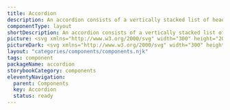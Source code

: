```yaml
---
title: Accordion
description: An accordion consists of a vertically stacked list of headers, which can be pressed to reveal or hide associated sections of content.
componentType: layout
shortDescription: An accordion consists of a vertically stacked list of headers.
picture: <svg xmlns="http://www.w3.org/2000/svg" width="300" height="200" fill="none" aria-labelledby="accordionTitle accordionDesc" role="img"><title id="accordionTitle">Illustration of the accordion component.</title><desc id="accordionDesc">An illustrated accordion component representing accordion component card.</desc><rect width="208" height="138" x="46" y="30" fill="#fff" rx="1.159"/><path fill="#D5D5D5" d="M51 161.5h198v1.5H51z"/><path fill="#222" d="M59.621 48.619c0-.342.277-.619.619-.619h.247c.342 0 .619.277.619.619V59.38a.619.619 0 0 1-.619.619h-.247a.619.619 0 0 1-.619-.619V48.62Z"/><path fill="#222" d="M65.745 53.258c.342 0 .619.277.619.618v.248a.619.619 0 0 1-.619.618H54.982a.619.619 0 0 1-.618-.618v-.248c0-.341.277-.618.618-.618h10.763ZM79.771 48.5c.39 0 .756.044 1.1.13.344.083.658.193.942.33.284.138.536.294.756.468.22.17.403.34.55.509l-.832.873a4.145 4.145 0 0 0-.35-.35 3.253 3.253 0 0 0-.543-.393 3.332 3.332 0 0 0-.73-.323 2.903 2.903 0 0 0-.893-.13 3.03 3.03 0 0 0-1.41.337c-.43.22-.803.52-1.12.9-.316.38-.566.825-.749 1.334a4.858 4.858 0 0 0-.268 1.622c0 .573.087 1.114.261 1.623.179.504.426.946.743 1.327.316.375.69.673 1.12.893.436.22.91.33 1.423.33a3.45 3.45 0 0 0 1.712-.426c.22-.12.408-.243.564-.371.156-.129.284-.239.385-.33l.818.804c-.147.174-.34.346-.578.516-.233.17-.504.323-.81.46-.303.133-.636.24-.998.323-.357.087-.73.131-1.12.131-.738 0-1.403-.135-1.994-.406a4.477 4.477 0 0 1-1.512-1.113 5.05 5.05 0 0 1-.963-1.678 6.302 6.302 0 0 1-.337-2.083c0-.738.113-1.43.337-2.076.23-.646.555-1.208.976-1.684.422-.481.928-.86 1.52-1.134.596-.275 1.262-.413 2-.413ZM90.647 58.95h-1.183v-4.73c0-.27-.03-.532-.089-.784a1.856 1.856 0 0 0-.282-.667 1.359 1.359 0 0 0-.522-.467c-.22-.12-.49-.179-.811-.179-.294 0-.564.057-.812.172a1.865 1.865 0 0 0-.632.488 2.241 2.241 0 0 0-.42.75c-.1.288-.15.606-.15.955v4.462h-1.17V48.644h1.114v3.561c.074-.16.181-.311.323-.453a2 2 0 0 1 .51-.365c.196-.105.419-.188.666-.247.247-.06.513-.09.797-.09.486 0 .896.085 1.231.255.34.165.614.39.825.674.21.284.364.618.46 1.003.097.385.145.793.145 1.224v4.743ZM98.285 55.08c0-.386-.05-.755-.152-1.108-.1-.353-.25-.662-.446-.928a2.165 2.165 0 0 0-.73-.64 2.019 2.019 0 0 0-.996-.24c-.371 0-.699.08-.983.24-.28.157-.516.37-.708.64-.193.266-.34.575-.44.928a4.186 4.186 0 0 0-.144 1.107c0 .385.048.754.144 1.107.096.348.24.655.433.921.192.266.43.479.715.64.284.155.612.233.983.233.403 0 .75-.078 1.038-.234a2.11 2.11 0 0 0 .722-.639c.192-.266.334-.573.426-.921.092-.353.138-.722.138-1.107Zm0-3.885h1.14v7.755h-1.1v-1.238a3.323 3.323 0 0 1-1.065 1.024c-.403.234-.886.351-1.45.351-.518 0-.981-.099-1.389-.296a3.056 3.056 0 0 1-1.038-.831 3.937 3.937 0 0 1-.646-1.258 5.356 5.356 0 0 1-.22-1.568c0-.54.078-1.056.234-1.547.155-.495.38-.93.673-1.306a3.283 3.283 0 0 1 1.093-.894c.431-.224.922-.337 1.472-.337a2.62 2.62 0 0 1 1.354.365c.192.11.367.243.522.399.16.15.3.318.42.501v-1.12ZM102.904 55.065c0 .385.046.754.138 1.107.096.353.241.665.433.935.197.266.442.479.736.64.298.155.65.233 1.058.233.372 0 .704-.078.997-.234.293-.16.541-.373.743-.639.206-.27.364-.582.474-.935.11-.353.165-.722.165-1.107 0-.39-.055-.758-.165-1.106a2.915 2.915 0 0 0-.474-.929 2.316 2.316 0 0 0-.75-.632 2.075 2.075 0 0 0-.99-.234 2.12 2.12 0 0 0-1.753.866 2.89 2.89 0 0 0-.46.928 3.955 3.955 0 0 0-.152 1.107Zm-1.141-3.87h1.1v1.389a3.56 3.56 0 0 1 .447-.62c.174-.187.367-.347.578-.48a2.849 2.849 0 0 1 1.533-.433c.517 0 .985.105 1.402.316.422.21.779.5 1.072.866.298.362.525.786.681 1.272.16.486.241 1.006.241 1.56 0 .55-.085 1.07-.255 1.56a4.007 4.007 0 0 1-.701 1.28c-.298.362-.655.65-1.072.866-.417.21-.873.316-1.368.316-.564 0-1.057-.122-1.478-.364a2.918 2.918 0 0 1-1.011-.997V61.5h-1.169V51.195ZM113.993 58.95h-.701c-.257 0-.52-.021-.791-.062a1.815 1.815 0 0 1-.735-.303c-.22-.156-.401-.385-.543-.687-.142-.303-.213-.713-.213-1.23v-4.463h-1.183v-1.01h1.183v-1.822h1.168v1.822h1.788v1.01h-1.788v4.27c0 .334.037.598.11.79.078.193.179.337.303.433a.944.944 0 0 0 .426.186c.16.023.325.034.495.034h.481v1.032ZM116.276 55.333c0 .326.055.647.165.963.11.316.265.6.467.852.206.248.452.45.736.605.288.151.612.227.969.227.303 0 .566-.034.791-.103a2.91 2.91 0 0 0 .598-.261 2.42 2.42 0 0 0 .433-.337c.124-.124.229-.238.316-.344l.846.708a3.582 3.582 0 0 1-.482.523c-.187.17-.41.323-.666.46a3.878 3.878 0 0 1-.867.33c-.32.087-.673.131-1.058.131-.509 0-.977-.099-1.403-.296a3.314 3.314 0 0 1-1.093-.838 3.956 3.956 0 0 1-.708-1.272 4.93 4.93 0 0 1-.254-1.616c0-.559.091-1.081.275-1.567a4.29 4.29 0 0 1 .749-1.279 3.524 3.524 0 0 1 1.1-.852c.422-.211.866-.316 1.334-.316.366 0 .699.048.997.144.297.091.561.222.79.392.229.165.426.362.591.59.165.23.301.478.406.743.11.262.19.539.241.832.05.289.075.58.075.873v.708h-5.348Zm2.248-3.169c-.303 0-.58.06-.832.179a2.074 2.074 0 0 0-.653.474 2.646 2.646 0 0 0-.468.708 3.533 3.533 0 0 0-.268.846h4.194c0-.32-.048-.617-.145-.887a2.116 2.116 0 0 0-.405-.701 1.758 1.758 0 0 0-.626-.454 1.878 1.878 0 0 0-.797-.165ZM127.413 52.302c-.385-.142-.745-.184-1.08-.124-.33.06-.616.195-.859.406a2.09 2.09 0 0 0-.571.804c-.137.33-.206.697-.206 1.1v4.462h-1.169v-7.755h1.114v1.052c.092-.193.227-.376.406-.55.183-.179.396-.326.639-.44.248-.115.518-.188.811-.22.294-.032.598 0 .915.096v1.169ZM141.196 53.807c0 .738-.119 1.428-.357 2.07a5.065 5.065 0 0 1-1.011 1.677 4.731 4.731 0 0 1-1.567 1.127 4.93 4.93 0 0 1-2.021.406c-.738 0-1.41-.135-2.015-.406a4.744 4.744 0 0 1-1.56-1.127 5.081 5.081 0 0 1-1.011-1.678 5.903 5.903 0 0 1-.357-2.069c0-.738.119-1.43.357-2.076a5.068 5.068 0 0 1 1.011-1.684c.435-.481.955-.86 1.56-1.134.605-.275 1.277-.413 2.015-.413.738 0 1.411.138 2.021.413a4.686 4.686 0 0 1 1.567 1.134 5.051 5.051 0 0 1 1.011 1.684 5.96 5.96 0 0 1 .357 2.076Zm-1.292 0c0-.573-.085-1.116-.254-1.63a4.136 4.136 0 0 0-.722-1.353 3.37 3.37 0 0 0-2.688-1.265 3.37 3.37 0 0 0-1.54.343c-.449.225-.83.532-1.141.922-.312.39-.55.84-.715 1.354a5.293 5.293 0 0 0-.248 1.63c0 .572.083 1.115.248 1.629.165.513.403.962.715 1.347.311.385.692.69 1.141.914.454.225.967.337 1.54.337.573 0 1.086-.112 1.54-.337.453-.224.836-.529 1.148-.914.316-.385.557-.834.722-1.347a5.177 5.177 0 0 0 .254-1.63ZM149.15 58.95h-1.182v-4.73c0-.27-.03-.532-.089-.784a1.855 1.855 0 0 0-.282-.667 1.382 1.382 0 0 0-.516-.467c-.211-.12-.47-.179-.777-.179a2 2 0 0 0-.838.172c-.253.114-.47.277-.654.488a2.258 2.258 0 0 0-.419.75 3.014 3.014 0 0 0-.144.955v4.462h-1.169v-7.755h1.114v1.01c.073-.16.181-.311.323-.453.142-.142.311-.264.509-.365.197-.105.419-.188.666-.247.252-.06.523-.09.812-.09.481 0 .889.085 1.223.255.339.165.612.39.818.674.211.284.365.618.461 1.003.096.385.144.793.144 1.224v4.743ZM152.23 55.333c0 .326.055.647.165.963.11.316.266.6.468.852.206.248.451.45.735.605.289.151.612.227.97.227.302 0 .566-.034.79-.103.229-.073.429-.16.598-.261.17-.106.314-.218.433-.337.124-.124.23-.238.317-.344l.845.708a3.572 3.572 0 0 1-.481.523c-.188.17-.41.323-.667.46a3.869 3.869 0 0 1-.866.33c-.321.087-.674.131-1.059.131-.509 0-.976-.099-1.402-.296a3.304 3.304 0 0 1-1.093-.838 3.919 3.919 0 0 1-.708-1.272 4.905 4.905 0 0 1-.255-1.616c0-.559.092-1.081.275-1.567.188-.49.438-.917.75-1.279a3.512 3.512 0 0 1 1.1-.852 2.94 2.94 0 0 1 1.333-.316c.367 0 .699.048.997.144.298.091.561.222.791.392.229.165.426.362.591.59.165.23.3.478.405.743.11.262.191.539.241.832.05.289.076.58.076.873v.708h-5.349Zm2.248-3.169c-.302 0-.58.06-.832.179a2.085 2.085 0 0 0-.653.474 2.643 2.643 0 0 0-.467.708 3.49 3.49 0 0 0-.268.846h4.193c0-.32-.048-.617-.144-.887a2.118 2.118 0 0 0-.406-.701 1.754 1.754 0 0 0-.625-.454 1.883 1.883 0 0 0-.798-.165Z"/><path fill="#D5D5D5" d="M51 74.5h198V76H51z"/><path fill="#222" d="M59.621 91.619c0-.342.277-.619.619-.619h.247c.342 0 .619.277.619.619v10.762a.619.619 0 0 1-.619.619h-.247a.619.619 0 0 1-.619-.619V91.619Z"/><path fill="#222" d="M65.745 96.258c.342 0 .619.277.619.618v.248a.619.619 0 0 1-.619.618H54.982a.619.619 0 0 1-.618-.618v-.248c0-.341.277-.618.618-.618h10.763ZM79.771 91.5c.39 0 .756.043 1.1.13.344.083.658.193.942.33.284.138.536.294.756.468.22.17.403.34.55.509l-.832.873a4.16 4.16 0 0 0-.35-.35 3.253 3.253 0 0 0-.543-.393 3.332 3.332 0 0 0-.73-.323 2.903 2.903 0 0 0-.893-.13 3.03 3.03 0 0 0-1.41.337c-.43.22-.803.52-1.12.9-.316.38-.566.825-.749 1.334a4.858 4.858 0 0 0-.268 1.622c0 .573.087 1.114.261 1.623.179.504.426.946.743 1.326.316.376.69.674 1.12.894.436.22.91.33 1.423.33.358 0 .678-.041.963-.124.284-.082.534-.183.749-.302.22-.119.408-.243.564-.371.156-.129.284-.239.385-.33l.818.804c-.147.174-.34.346-.578.516a4.532 4.532 0 0 1-.81.46 5.482 5.482 0 0 1-.998.323 4.723 4.723 0 0 1-1.12.131c-.738 0-1.403-.135-1.994-.406a4.47 4.47 0 0 1-1.512-1.113 5.054 5.054 0 0 1-.963-1.678 6.302 6.302 0 0 1-.337-2.083c0-.738.113-1.43.337-2.076.23-.646.555-1.208.976-1.684.422-.481.928-.86 1.52-1.135.596-.275 1.262-.412 2-.412ZM90.647 101.949h-1.183v-4.73c0-.27-.03-.53-.089-.783a1.856 1.856 0 0 0-.282-.667 1.359 1.359 0 0 0-.522-.467c-.22-.12-.49-.179-.811-.179-.294 0-.564.057-.812.172a1.865 1.865 0 0 0-.632.488 2.241 2.241 0 0 0-.42.75c-.1.288-.15.606-.15.955v4.461h-1.17V91.644h1.114v3.561c.074-.16.181-.311.323-.453a2 2 0 0 1 .51-.365c.196-.105.419-.188.666-.247.247-.06.513-.09.797-.09.486 0 .896.085 1.231.255.34.165.614.39.825.674.21.284.364.618.46 1.003.097.385.145.793.145 1.224v4.743ZM98.285 98.08c0-.386-.05-.755-.152-1.108-.1-.353-.25-.662-.446-.928a2.165 2.165 0 0 0-.73-.64 2.019 2.019 0 0 0-.996-.24c-.371 0-.699.08-.983.24-.28.157-.516.37-.708.64-.193.266-.34.575-.44.928a4.186 4.186 0 0 0-.144 1.107c0 .385.048.754.144 1.107.096.348.24.655.433.921.192.266.43.479.715.639.284.156.612.234.983.234.403 0 .75-.078 1.038-.234.293-.16.534-.373.722-.639.192-.266.334-.573.426-.921.092-.353.138-.722.138-1.107Zm0-3.885h1.14v7.754h-1.1v-1.237a3.313 3.313 0 0 1-1.065 1.024c-.403.234-.886.351-1.45.351-.518 0-.981-.099-1.389-.296a3.056 3.056 0 0 1-1.038-.831 3.943 3.943 0 0 1-.646-1.258 5.356 5.356 0 0 1-.22-1.568c0-.54.078-1.056.234-1.547.155-.495.38-.93.673-1.306a3.283 3.283 0 0 1 1.093-.894c.431-.224.922-.337 1.472-.337a2.62 2.62 0 0 1 1.354.365c.192.11.367.243.522.399.16.15.3.318.42.501v-1.12ZM102.904 98.065c0 .385.046.754.138 1.107.096.353.241.665.433.935.197.266.442.479.736.639.298.156.65.234 1.058.234.372 0 .704-.078.997-.234.293-.16.541-.373.743-.639a3 3 0 0 0 .474-.935c.11-.353.165-.722.165-1.107 0-.39-.055-.758-.165-1.106a2.915 2.915 0 0 0-.474-.929 2.316 2.316 0 0 0-.75-.632 2.075 2.075 0 0 0-.99-.234 2.12 2.12 0 0 0-1.753.866 2.89 2.89 0 0 0-.46.928 3.955 3.955 0 0 0-.152 1.107Zm-1.141-3.87h1.1v1.389a3.56 3.56 0 0 1 .447-.62c.174-.187.367-.347.578-.48a2.849 2.849 0 0 1 1.533-.433c.517 0 .985.105 1.402.316.422.21.779.5 1.072.866.298.362.525.786.681 1.272.16.486.241 1.006.241 1.56 0 .55-.085 1.07-.255 1.56a4.01 4.01 0 0 1-.701 1.28c-.298.362-.655.65-1.072.866a2.986 2.986 0 0 1-1.368.316c-.564 0-1.057-.121-1.478-.364a2.923 2.923 0 0 1-1.011-.997v3.774h-1.169V94.195ZM113.993 101.949h-.701c-.257 0-.52-.02-.791-.061a1.818 1.818 0 0 1-.735-.303c-.22-.156-.401-.385-.543-.687-.142-.303-.213-.713-.213-1.23v-4.463h-1.183v-1.01h1.183v-1.822h1.168v1.822h1.788v1.01h-1.788v4.27c0 .334.037.598.11.79.078.193.179.337.303.433a.942.942 0 0 0 .426.186c.16.023.325.034.495.034h.481v1.031ZM116.276 98.333c0 .326.055.647.165.963.11.316.265.6.467.852.206.248.452.449.736.605.288.152.612.227.969.227.303 0 .566-.034.791-.103.229-.073.428-.16.598-.261.169-.106.314-.218.433-.337.124-.124.229-.238.316-.344l.846.708a3.584 3.584 0 0 1-.482.523 3.34 3.34 0 0 1-.666.46 3.83 3.83 0 0 1-.867.33c-.32.087-.673.131-1.058.131-.509 0-.977-.099-1.403-.296a3.31 3.31 0 0 1-1.093-.838 3.965 3.965 0 0 1-.708-1.272 4.93 4.93 0 0 1-.254-1.616c0-.559.091-1.081.275-1.567a4.29 4.29 0 0 1 .749-1.279 3.524 3.524 0 0 1 1.1-.852c.422-.211.866-.317 1.334-.317.366 0 .699.049.997.145.297.092.561.222.79.392.229.165.426.362.591.59.165.23.301.478.406.743.11.262.19.539.241.832.05.289.075.58.075.873v.708h-5.348Zm2.248-3.169c-.303 0-.58.06-.832.179a2.074 2.074 0 0 0-.653.474 2.646 2.646 0 0 0-.468.708 3.533 3.533 0 0 0-.268.846h4.194c0-.32-.048-.617-.145-.887a2.116 2.116 0 0 0-.405-.701 1.758 1.758 0 0 0-.626-.454 1.878 1.878 0 0 0-.797-.165ZM127.413 95.302c-.385-.142-.745-.184-1.08-.124-.33.06-.616.195-.859.406a2.09 2.09 0 0 0-.571.804c-.137.33-.206.697-.206 1.1v4.461h-1.169v-7.754h1.114v1.052c.092-.193.227-.376.406-.55.183-.179.396-.326.639-.44.248-.115.518-.188.811-.22.294-.032.598 0 .915.096v1.169ZM130.795 92.669v-1.025h7.755v1.025h-3.211v9.28h-1.251v-9.28h-3.293ZM147.122 101.949h-1.333l-1.733-6.249-1.718 6.249h-1.334l-2.338-7.754h1.279l1.76 6.4 1.787-6.4h1.197l1.801 6.4 1.746-6.4h1.224l-2.338 7.754ZM157.448 98.065c0 .55-.078 1.07-.234 1.56a3.872 3.872 0 0 1-.68 1.28 3.27 3.27 0 0 1-1.086.866c-.431.211-.924.316-1.479.316-.549 0-1.04-.105-1.471-.316a3.327 3.327 0 0 1-1.093-.866 3.953 3.953 0 0 1-.673-1.28 5.118 5.118 0 0 1-.234-1.56c0-.554.078-1.074.234-1.56.155-.486.38-.91.673-1.272a3.207 3.207 0 0 1 1.093-.866c.431-.211.922-.317 1.471-.317.555 0 1.048.106 1.479.317.43.21.792.5 1.086.866.298.362.525.786.68 1.272.156.486.234 1.006.234 1.56Zm-1.169 0c0-.39-.048-.758-.144-1.106a2.754 2.754 0 0 0-.426-.929 2.132 2.132 0 0 0-.722-.632 2.113 2.113 0 0 0-1.018-.234c-.384 0-.721.078-1.01.234a2.132 2.132 0 0 0-.722.632 2.845 2.845 0 0 0-.433.928 4.318 4.318 0 0 0-.138 1.107c0 .385.046.754.138 1.107.096.353.241.665.433.935.193.266.433.479.722.639.289.156.626.234 1.01.234.39 0 .729-.078 1.018-.234.289-.16.529-.373.722-.639a2.83 2.83 0 0 0 .426-.935c.096-.353.144-.722.144-1.107Z"/><path fill="#D5D5D5" d="M51 117.5h198v1.5H51z"/><path fill="#222" d="M59.56 134.67c0-.37.3-.67.67-.67h.268c.37 0 .67.3.67.67v11.66c0 .37-.3.67-.67.67h-.268a.67.67 0 0 1-.67-.67v-11.66Z"/><path fill="#222" d="M66.194 139.696c.37 0 .67.3.67.67v.268c0 .37-.3.67-.67.67h-11.66a.67.67 0 0 1-.67-.67v-.268c0-.37.3-.67.67-.67h11.66ZM79.21 135c.39 0 .756.044 1.1.131.343.082.657.192.941.33.284.137.537.293.757.467.22.17.403.339.55.509l-.832.873a4.278 4.278 0 0 0-.35-.351 3.298 3.298 0 0 0-.544-.392 3.342 3.342 0 0 0-.729-.323 2.906 2.906 0 0 0-.893-.13c-.505 0-.974.112-1.41.337-.43.22-.804.52-1.12.9a4.401 4.401 0 0 0-.75 1.334 4.856 4.856 0 0 0-.268 1.622c0 .573.087 1.114.261 1.623.18.504.427.946.743 1.326.316.376.69.674 1.12.894.436.22.91.33 1.424.33.357 0 .678-.041.962-.124.284-.082.534-.183.75-.302.22-.119.407-.243.563-.371.156-.129.284-.239.385-.33l.818.804c-.147.174-.339.346-.577.516a4.539 4.539 0 0 1-.812.46 5.48 5.48 0 0 1-.996.323 4.722 4.722 0 0 1-1.12.131c-.739 0-1.403-.135-1.995-.406a4.47 4.47 0 0 1-1.512-1.113 5.053 5.053 0 0 1-.963-1.678 6.301 6.301 0 0 1-.336-2.083c0-.738.112-1.43.337-2.076.229-.646.554-1.208.976-1.684.421-.481.928-.86 1.519-1.135.596-.275 1.263-.412 2-.412ZM90.085 145.449h-1.182v-4.729c0-.271-.03-.532-.09-.784a1.862 1.862 0 0 0-.281-.667 1.354 1.354 0 0 0-.523-.467c-.22-.119-.49-.179-.811-.179-.293 0-.564.057-.811.172a1.855 1.855 0 0 0-.633.488 2.24 2.24 0 0 0-.42.749c-.1.289-.15.608-.15.956v4.461h-1.169v-10.305h1.114v3.561c.073-.16.18-.311.323-.453.142-.142.311-.264.508-.365a2.79 2.79 0 0 1 .667-.247c.248-.06.514-.089.798-.089.486 0 .896.084 1.23.254.34.165.614.389.825.674a2.8 2.8 0 0 1 .46 1.003c.097.385.145.793.145 1.224v4.743ZM97.723 141.579c0-.385-.05-.754-.151-1.107-.101-.353-.25-.662-.447-.928a2.17 2.17 0 0 0-.729-.639 2.012 2.012 0 0 0-.997-.241c-.37 0-.698.08-.983.241-.28.156-.515.369-.708.639-.192.266-.339.575-.44.928a4.188 4.188 0 0 0-.144 1.107c0 .385.048.754.144 1.107.097.348.24.655.433.921s.431.479.715.639c.285.156.612.234.983.234.404 0 .75-.078 1.038-.234.294-.16.534-.373.722-.639.193-.266.335-.573.427-.921a4.39 4.39 0 0 0 .137-1.107Zm0-3.884h1.141v7.754h-1.1v-1.237a3.313 3.313 0 0 1-1.065 1.024c-.404.234-.887.351-1.45.351-.519 0-.982-.099-1.39-.296a3.056 3.056 0 0 1-1.038-.831 3.936 3.936 0 0 1-.646-1.259 5.347 5.347 0 0 1-.22-1.567c0-.541.078-1.056.234-1.547.156-.495.38-.93.674-1.306a3.282 3.282 0 0 1 1.093-.894c.43-.224.92-.336 1.47-.336a2.624 2.624 0 0 1 1.355.364c.193.11.367.243.523.399.16.151.3.318.42.501v-1.12ZM102.343 141.565c0 .385.046.754.137 1.107.097.353.241.665.433.935.198.266.443.479.736.639.298.156.651.234 1.059.234.371 0 .703-.078.997-.234.293-.16.54-.373.742-.639.206-.27.364-.582.474-.935a3.7 3.7 0 0 0 .165-1.107c0-.389-.055-.758-.165-1.107a2.926 2.926 0 0 0-.474-.928 2.323 2.323 0 0 0-.749-.632 2.079 2.079 0 0 0-.99-.234c-.381 0-.718.078-1.011.234a2.247 2.247 0 0 0-.742.632 2.882 2.882 0 0 0-.461.928 3.963 3.963 0 0 0-.151 1.107Zm-1.141-3.87h1.1v1.389c.128-.225.277-.431.446-.619.175-.188.367-.348.578-.481a2.85 2.85 0 0 1 1.533-.433c.518 0 .985.105 1.402.316.422.211.78.499 1.073.866.298.362.525.786.68 1.272a4.93 4.93 0 0 1 .241 1.56c0 .55-.085 1.07-.254 1.561a4.013 4.013 0 0 1-.702 1.279c-.297.362-.655.65-1.072.866a2.986 2.986 0 0 1-1.368.316c-.564 0-1.056-.121-1.478-.364a2.932 2.932 0 0 1-1.011-.997V148h-1.168v-10.305ZM113.432 145.449h-.702c-.256 0-.52-.02-.79-.061a1.822 1.822 0 0 1-.736-.303c-.22-.156-.401-.385-.543-.687-.142-.303-.213-.713-.213-1.231v-4.462h-1.182v-1.01h1.182v-1.822h1.169v1.822h1.787v1.01h-1.787v4.27c0 .334.036.598.11.79.078.193.178.337.302.433a.942.942 0 0 0 .426.186c.161.023.326.034.495.034h.482v1.031ZM115.714 141.833c0 .326.055.647.165.963.11.316.266.6.468.852.206.248.451.449.735.605.289.152.612.227.969.227.303 0 .566-.034.791-.103a2.86 2.86 0 0 0 .598-.261c.17-.106.314-.218.433-.337a4.81 4.81 0 0 0 .316-.344l.846.708a3.574 3.574 0 0 1-.481.523c-.188.169-.41.323-.667.46a3.821 3.821 0 0 1-.866.33 4.041 4.041 0 0 1-1.059.131c-.509 0-.976-.099-1.402-.296a3.3 3.3 0 0 1-1.093-.838 3.949 3.949 0 0 1-.709-1.272 4.934 4.934 0 0 1-.254-1.616c0-.559.092-1.081.275-1.567.188-.491.438-.917.749-1.279a3.53 3.53 0 0 1 1.1-.852 2.945 2.945 0 0 1 1.334-.316c.367 0 .699.048.997.144.298.092.561.222.79.392.23.165.427.362.592.591.165.229.3.477.405.742.11.262.191.539.241.832.05.289.076.58.076.873v.708h-5.349Zm2.248-3.169c-.302 0-.58.06-.832.179a2.101 2.101 0 0 0-.653.474 2.631 2.631 0 0 0-.467.708 3.494 3.494 0 0 0-.268.846h4.193c0-.321-.048-.616-.144-.887a2.138 2.138 0 0 0-.406-.701 1.886 1.886 0 0 0-1.423-.619ZM126.851 138.802c-.385-.142-.745-.184-1.079-.124-.33.06-.617.195-.86.406a2.075 2.075 0 0 0-.57.804c-.138.33-.206.697-.206 1.1v4.461h-1.169v-7.754h1.114v1.052c.091-.193.226-.376.405-.55.183-.179.397-.326.639-.44.248-.115.518-.188.812-.22.293-.032.598 0 .914.096v1.169ZM130.233 136.169v-1.025h7.755v1.025h-3.21v9.28h-1.252v-9.28h-3.293ZM145.509 145.449h-1.183v-4.729c0-.271-.029-.532-.089-.784a1.86 1.86 0 0 0-.282-.667 1.35 1.35 0 0 0-.522-.467c-.22-.119-.491-.179-.811-.179-.294 0-.564.057-.812.172a1.855 1.855 0 0 0-.632.488 2.241 2.241 0 0 0-.42.749c-.1.289-.151.608-.151.956v4.461h-1.168v-10.305h1.113v3.561c.074-.16.181-.311.323-.453.142-.142.312-.264.509-.365a2.78 2.78 0 0 1 .667-.247c.247-.06.513-.089.797-.089.486 0 .896.084 1.231.254.339.165.614.389.825.674.211.284.364.618.461 1.003.096.385.144.793.144 1.224v4.743ZM151.737 138.802c-.385-.142-.744-.184-1.079-.124-.33.06-.616.195-.859.406a2.087 2.087 0 0 0-.571.804c-.137.33-.206.697-.206 1.1v4.461h-1.169v-7.754h1.114v1.052c.092-.193.227-.376.405-.55.184-.179.397-.326.64-.44a2.57 2.57 0 0 1 .811-.22c.293-.032.598 0 .914.096v1.169ZM153.868 141.833c0 .326.055.647.165.963.11.316.266.6.468.852.206.248.451.449.736.605.288.152.611.227.969.227.302 0 .566-.034.79-.103.23-.073.429-.16.599-.261a2.49 2.49 0 0 0 .433-.337c.123-.124.229-.238.316-.344l.845.708a3.52 3.52 0 0 1-.481.523c-.188.169-.41.323-.667.46a3.803 3.803 0 0 1-.866.33 4.041 4.041 0 0 1-1.059.131c-.508 0-.976-.099-1.402-.296a3.3 3.3 0 0 1-1.093-.838 3.947 3.947 0 0 1-.708-1.272 4.908 4.908 0 0 1-.254-1.616c0-.559.091-1.081.275-1.567.187-.491.437-.917.749-1.279a3.52 3.52 0 0 1 1.1-.852 2.938 2.938 0 0 1 1.333-.316c.367 0 .699.048.997.144.298.092.562.222.791.392.229.165.426.362.591.591.165.229.3.477.406.742.11.262.19.539.24.832.051.289.076.58.076.873v.708h-5.349Zm2.248-3.169c-.302 0-.579.06-.831.179a2.078 2.078 0 0 0-.653.474 2.658 2.658 0 0 0-.468.708 3.494 3.494 0 0 0-.268.846h4.194c0-.321-.049-.616-.145-.887a2.118 2.118 0 0 0-.405-.701 1.776 1.776 0 0 0-.626-.454 1.88 1.88 0 0 0-.798-.165ZM161.926 141.833c0 .326.055.647.165.963.11.316.265.6.467.852.206.248.451.449.736.605.288.152.611.227.969.227.302 0 .566-.034.791-.103.229-.073.428-.16.598-.261.169-.106.314-.218.433-.337a4.81 4.81 0 0 0 .316-.344l.846.708a3.584 3.584 0 0 1-.482.523 3.37 3.37 0 0 1-.666.46 3.83 3.83 0 0 1-.867.33 4.034 4.034 0 0 1-1.058.131c-.509 0-.977-.099-1.403-.296a3.31 3.31 0 0 1-1.093-.838 3.966 3.966 0 0 1-.708-1.272 4.908 4.908 0 0 1-.254-1.616c0-.559.091-1.081.275-1.567.188-.491.437-.917.749-1.279a3.52 3.52 0 0 1 1.1-.852 2.942 2.942 0 0 1 1.334-.316c.366 0 .699.048.996.144.298.092.562.222.791.392.229.165.426.362.591.591.165.229.3.477.406.742.11.262.19.539.24.832.051.289.076.58.076.873v.708h-5.348Zm2.248-3.169c-.303 0-.58.06-.832.179a2.09 2.09 0 0 0-.653.474 2.658 2.658 0 0 0-.468.708 3.494 3.494 0 0 0-.268.846h4.194c0-.321-.048-.616-.145-.887a2.118 2.118 0 0 0-.405-.701 1.767 1.767 0 0 0-.626-.454 1.878 1.878 0 0 0-.797-.165Z"/></svg>
pictureDark: <svg xmlns="http://www.w3.org/2000/svg" width="300" height="200" fill="none" aria-labelledby="accordionDarkTitle accordionDarkDesc" role="img"><title id="accordionDarkTitle">Illustration of the accordion component.</title><desc id="accordionDarkDesc">An illustrated accordion component representing accordion component card.</desc><rect width="208" height="138" x="46" y="30" fill="#222" rx="1.159"/><path fill="#4E4E4E" d="M51 161.5h198v1.5H51z"/><path fill="#F4F4F4" d="M59.621 48.619c0-.342.277-.619.619-.619h.247c.342 0 .619.277.619.619V59.38a.619.619 0 0 1-.619.619h-.247a.619.619 0 0 1-.619-.619V48.62Z"/><path fill="#F4F4F4" d="M65.745 53.258c.342 0 .619.277.619.618v.248a.619.619 0 0 1-.619.618H54.982a.619.619 0 0 1-.618-.618v-.248c0-.341.277-.618.618-.618h10.763ZM79.771 48.5c.39 0 .756.044 1.1.13.344.083.658.193.942.33.284.138.536.294.756.468.22.17.403.34.55.509l-.832.873a4.145 4.145 0 0 0-.35-.35 3.253 3.253 0 0 0-.543-.393 3.332 3.332 0 0 0-.73-.323 2.903 2.903 0 0 0-.893-.13 3.03 3.03 0 0 0-1.41.337c-.43.22-.803.52-1.12.9-.316.38-.566.825-.749 1.334a4.858 4.858 0 0 0-.268 1.622c0 .573.087 1.114.261 1.623.179.504.426.946.743 1.327.316.375.69.673 1.12.893.436.22.91.33 1.423.33a3.45 3.45 0 0 0 1.712-.426c.22-.12.408-.243.564-.371.156-.129.284-.239.385-.33l.818.804c-.147.174-.34.346-.578.516-.233.17-.504.323-.81.46-.303.133-.636.24-.998.323-.357.087-.73.131-1.12.131-.738 0-1.403-.135-1.994-.406a4.477 4.477 0 0 1-1.512-1.113 5.05 5.05 0 0 1-.963-1.678 6.302 6.302 0 0 1-.337-2.083c0-.738.113-1.43.337-2.076.23-.646.555-1.208.976-1.684.422-.481.928-.86 1.52-1.134.596-.275 1.262-.413 2-.413ZM90.647 58.95h-1.183v-4.73c0-.27-.03-.532-.089-.784a1.856 1.856 0 0 0-.282-.667 1.359 1.359 0 0 0-.522-.467c-.22-.12-.49-.179-.811-.179-.294 0-.564.057-.812.172a1.865 1.865 0 0 0-.632.488 2.241 2.241 0 0 0-.42.75c-.1.288-.15.606-.15.955v4.462h-1.17V48.644h1.114v3.561c.074-.16.181-.311.323-.453a2 2 0 0 1 .51-.365c.196-.105.419-.188.666-.247.247-.06.513-.09.797-.09.486 0 .896.085 1.231.255.34.165.614.39.825.674.21.284.364.618.46 1.003.097.385.145.793.145 1.224v4.743ZM98.285 55.08c0-.386-.05-.755-.152-1.108-.1-.353-.25-.662-.446-.928a2.165 2.165 0 0 0-.73-.64 2.019 2.019 0 0 0-.996-.24c-.371 0-.699.08-.983.24-.28.157-.516.37-.708.64-.193.266-.34.575-.44.928a4.186 4.186 0 0 0-.144 1.107c0 .385.048.754.144 1.107.096.348.24.655.433.921.192.266.43.479.715.64.284.155.612.233.983.233.403 0 .75-.078 1.038-.234a2.11 2.11 0 0 0 .722-.639c.192-.266.334-.573.426-.921.092-.353.138-.722.138-1.107Zm0-3.885h1.14v7.755h-1.1v-1.238a3.323 3.323 0 0 1-1.065 1.024c-.403.234-.886.351-1.45.351-.518 0-.981-.099-1.389-.296a3.056 3.056 0 0 1-1.038-.831 3.937 3.937 0 0 1-.646-1.258 5.356 5.356 0 0 1-.22-1.568c0-.54.078-1.056.234-1.547.155-.495.38-.93.673-1.306a3.283 3.283 0 0 1 1.093-.894c.431-.224.922-.337 1.472-.337a2.62 2.62 0 0 1 1.354.365c.192.11.367.243.522.399.16.15.3.318.42.501v-1.12ZM102.904 55.065c0 .385.046.754.138 1.107.096.353.241.665.433.935.197.266.442.479.736.64.298.155.65.233 1.058.233.372 0 .704-.078.997-.234.293-.16.541-.373.743-.639.206-.27.364-.582.474-.935.11-.353.165-.722.165-1.107 0-.39-.055-.758-.165-1.106a2.915 2.915 0 0 0-.474-.929 2.316 2.316 0 0 0-.75-.632 2.075 2.075 0 0 0-.99-.234 2.12 2.12 0 0 0-1.753.866 2.89 2.89 0 0 0-.46.928 3.955 3.955 0 0 0-.152 1.107Zm-1.141-3.87h1.1v1.389a3.56 3.56 0 0 1 .447-.62c.174-.187.367-.347.578-.48a2.849 2.849 0 0 1 1.533-.433c.517 0 .985.105 1.402.316.422.21.779.5 1.072.866.298.362.525.786.681 1.272.16.486.241 1.006.241 1.56 0 .55-.085 1.07-.255 1.56a4.007 4.007 0 0 1-.701 1.28c-.298.362-.655.65-1.072.866-.417.21-.873.316-1.368.316-.564 0-1.057-.122-1.478-.364a2.918 2.918 0 0 1-1.011-.997V61.5h-1.169V51.195ZM113.993 58.95h-.701c-.257 0-.52-.021-.791-.062a1.815 1.815 0 0 1-.735-.303c-.22-.156-.401-.385-.543-.687-.142-.303-.213-.713-.213-1.23v-4.463h-1.183v-1.01h1.183v-1.822h1.168v1.822h1.788v1.01h-1.788v4.27c0 .334.037.598.11.79.078.193.179.337.303.433a.944.944 0 0 0 .426.186c.16.023.325.034.495.034h.481v1.032ZM116.276 55.333c0 .326.055.647.165.963.11.316.265.6.467.852.206.248.452.45.736.605.288.151.612.227.969.227.303 0 .566-.034.791-.103a2.91 2.91 0 0 0 .598-.261 2.42 2.42 0 0 0 .433-.337c.124-.124.229-.238.316-.344l.846.708a3.582 3.582 0 0 1-.482.523c-.187.17-.41.323-.666.46a3.878 3.878 0 0 1-.867.33c-.32.087-.673.131-1.058.131-.509 0-.977-.099-1.403-.296a3.314 3.314 0 0 1-1.093-.838 3.956 3.956 0 0 1-.708-1.272 4.93 4.93 0 0 1-.254-1.616c0-.559.091-1.081.275-1.567a4.29 4.29 0 0 1 .749-1.279 3.524 3.524 0 0 1 1.1-.852c.422-.211.866-.316 1.334-.316.366 0 .699.048.997.144.297.091.561.222.79.392.229.165.426.362.591.59.165.23.301.478.406.743.11.262.19.539.241.832.05.289.075.58.075.873v.708h-5.348Zm2.248-3.169c-.303 0-.58.06-.832.179a2.074 2.074 0 0 0-.653.474 2.646 2.646 0 0 0-.468.708 3.533 3.533 0 0 0-.268.846h4.194c0-.32-.048-.617-.145-.887a2.116 2.116 0 0 0-.405-.701 1.758 1.758 0 0 0-.626-.454 1.878 1.878 0 0 0-.797-.165ZM127.413 52.302c-.385-.142-.745-.184-1.08-.124-.33.06-.616.195-.859.406a2.09 2.09 0 0 0-.571.804c-.137.33-.206.697-.206 1.1v4.462h-1.169v-7.755h1.114v1.052c.092-.193.227-.376.406-.55.183-.179.396-.326.639-.44.248-.115.518-.188.811-.22.294-.032.598 0 .915.096v1.169ZM141.196 53.807c0 .738-.119 1.428-.357 2.07a5.065 5.065 0 0 1-1.011 1.677 4.731 4.731 0 0 1-1.567 1.127 4.93 4.93 0 0 1-2.021.406c-.738 0-1.41-.135-2.015-.406a4.744 4.744 0 0 1-1.56-1.127 5.081 5.081 0 0 1-1.011-1.678 5.903 5.903 0 0 1-.357-2.069c0-.738.119-1.43.357-2.076a5.068 5.068 0 0 1 1.011-1.684c.435-.481.955-.86 1.56-1.134.605-.275 1.277-.413 2.015-.413.738 0 1.411.138 2.021.413a4.686 4.686 0 0 1 1.567 1.134 5.051 5.051 0 0 1 1.011 1.684 5.96 5.96 0 0 1 .357 2.076Zm-1.292 0c0-.573-.085-1.116-.254-1.63a4.136 4.136 0 0 0-.722-1.353 3.37 3.37 0 0 0-2.688-1.265 3.37 3.37 0 0 0-1.54.343c-.449.225-.83.532-1.141.922-.312.39-.55.84-.715 1.354a5.293 5.293 0 0 0-.248 1.63c0 .572.083 1.115.248 1.629.165.513.403.962.715 1.347.311.385.692.69 1.141.914.454.225.967.337 1.54.337.573 0 1.086-.112 1.54-.337.453-.224.836-.529 1.148-.914.316-.385.557-.834.722-1.347a5.177 5.177 0 0 0 .254-1.63ZM149.15 58.95h-1.182v-4.73c0-.27-.03-.532-.089-.784a1.855 1.855 0 0 0-.282-.667 1.382 1.382 0 0 0-.516-.467c-.211-.12-.47-.179-.777-.179a2 2 0 0 0-.838.172c-.253.114-.47.277-.654.488a2.258 2.258 0 0 0-.419.75 3.014 3.014 0 0 0-.144.955v4.462h-1.169v-7.755h1.114v1.01c.073-.16.181-.311.323-.453.142-.142.311-.264.509-.365.197-.105.419-.188.666-.247.252-.06.523-.09.812-.09.481 0 .889.085 1.223.255.339.165.612.39.818.674.211.284.365.618.461 1.003.096.385.144.793.144 1.224v4.743ZM152.23 55.333c0 .326.055.647.165.963.11.316.266.6.468.852.206.248.451.45.735.605.289.151.612.227.97.227.302 0 .566-.034.79-.103.229-.073.429-.16.598-.261.17-.106.314-.218.433-.337.124-.124.23-.238.317-.344l.845.708a3.572 3.572 0 0 1-.481.523c-.188.17-.41.323-.667.46a3.869 3.869 0 0 1-.866.33c-.321.087-.674.131-1.059.131-.509 0-.976-.099-1.402-.296a3.304 3.304 0 0 1-1.093-.838 3.919 3.919 0 0 1-.708-1.272 4.905 4.905 0 0 1-.255-1.616c0-.559.092-1.081.275-1.567.188-.49.438-.917.75-1.279a3.512 3.512 0 0 1 1.1-.852 2.94 2.94 0 0 1 1.333-.316c.367 0 .699.048.997.144.298.091.561.222.791.392.229.165.426.362.591.59.165.23.3.478.405.743.11.262.191.539.241.832.05.289.076.58.076.873v.708h-5.349Zm2.248-3.169c-.302 0-.58.06-.832.179a2.085 2.085 0 0 0-.653.474 2.643 2.643 0 0 0-.467.708 3.49 3.49 0 0 0-.268.846h4.193c0-.32-.048-.617-.144-.887a2.118 2.118 0 0 0-.406-.701 1.754 1.754 0 0 0-.625-.454 1.883 1.883 0 0 0-.798-.165Z"/><path fill="#4E4E4E" d="M51 74.5h198V76H51z"/><path fill="#F4F4F4" d="M59.621 91.619c0-.342.277-.619.619-.619h.247c.342 0 .619.277.619.619v10.762a.619.619 0 0 1-.619.619h-.247a.619.619 0 0 1-.619-.619V91.619Z"/><path fill="#F4F4F4" d="M65.745 96.258c.342 0 .619.277.619.618v.248a.619.619 0 0 1-.619.618H54.982a.619.619 0 0 1-.618-.618v-.248c0-.341.277-.618.618-.618h10.763ZM79.771 91.5c.39 0 .756.043 1.1.13.344.083.658.193.942.33.284.138.536.294.756.468.22.17.403.34.55.509l-.832.873a4.16 4.16 0 0 0-.35-.35 3.253 3.253 0 0 0-.543-.393 3.332 3.332 0 0 0-.73-.323 2.903 2.903 0 0 0-.893-.13 3.03 3.03 0 0 0-1.41.337c-.43.22-.803.52-1.12.9-.316.38-.566.825-.749 1.334a4.858 4.858 0 0 0-.268 1.622c0 .573.087 1.114.261 1.623.179.504.426.946.743 1.326.316.376.69.674 1.12.894.436.22.91.33 1.423.33.358 0 .678-.041.963-.124.284-.082.534-.183.749-.302.22-.119.408-.243.564-.371.156-.129.284-.239.385-.33l.818.804c-.147.174-.34.346-.578.516a4.532 4.532 0 0 1-.81.46 5.482 5.482 0 0 1-.998.323 4.723 4.723 0 0 1-1.12.131c-.738 0-1.403-.135-1.994-.406a4.47 4.47 0 0 1-1.512-1.113 5.054 5.054 0 0 1-.963-1.678 6.302 6.302 0 0 1-.337-2.083c0-.738.113-1.43.337-2.076.23-.646.555-1.208.976-1.684.422-.481.928-.86 1.52-1.135.596-.275 1.262-.412 2-.412ZM90.647 101.949h-1.183v-4.73c0-.27-.03-.53-.089-.783a1.856 1.856 0 0 0-.282-.667 1.359 1.359 0 0 0-.522-.467c-.22-.12-.49-.179-.811-.179-.294 0-.564.057-.812.172a1.865 1.865 0 0 0-.632.488 2.241 2.241 0 0 0-.42.75c-.1.288-.15.606-.15.955v4.461h-1.17V91.644h1.114v3.561c.074-.16.181-.311.323-.453a2 2 0 0 1 .51-.365c.196-.105.419-.188.666-.247.247-.06.513-.09.797-.09.486 0 .896.085 1.231.255.34.165.614.39.825.674.21.284.364.618.46 1.003.097.385.145.793.145 1.224v4.743ZM98.285 98.08c0-.386-.05-.755-.152-1.108-.1-.353-.25-.662-.446-.928a2.165 2.165 0 0 0-.73-.64 2.019 2.019 0 0 0-.996-.24c-.371 0-.699.08-.983.24-.28.157-.516.37-.708.64-.193.266-.34.575-.44.928a4.186 4.186 0 0 0-.144 1.107c0 .385.048.754.144 1.107.096.348.24.655.433.921.192.266.43.479.715.639.284.156.612.234.983.234.403 0 .75-.078 1.038-.234.293-.16.534-.373.722-.639.192-.266.334-.573.426-.921.092-.353.138-.722.138-1.107Zm0-3.885h1.14v7.754h-1.1v-1.237a3.313 3.313 0 0 1-1.065 1.024c-.403.234-.886.351-1.45.351-.518 0-.981-.099-1.389-.296a3.056 3.056 0 0 1-1.038-.831 3.943 3.943 0 0 1-.646-1.258 5.356 5.356 0 0 1-.22-1.568c0-.54.078-1.056.234-1.547.155-.495.38-.93.673-1.306a3.283 3.283 0 0 1 1.093-.894c.431-.224.922-.337 1.472-.337a2.62 2.62 0 0 1 1.354.365c.192.11.367.243.522.399.16.15.3.318.42.501v-1.12ZM102.904 98.065c0 .385.046.754.138 1.107.096.353.241.665.433.935.197.266.442.479.736.639.298.156.65.234 1.058.234.372 0 .704-.078.997-.234.293-.16.541-.373.743-.639a3 3 0 0 0 .474-.935c.11-.353.165-.722.165-1.107 0-.39-.055-.758-.165-1.106a2.915 2.915 0 0 0-.474-.929 2.316 2.316 0 0 0-.75-.632 2.075 2.075 0 0 0-.99-.234 2.12 2.12 0 0 0-1.753.866 2.89 2.89 0 0 0-.46.928 3.955 3.955 0 0 0-.152 1.107Zm-1.141-3.87h1.1v1.389a3.56 3.56 0 0 1 .447-.62c.174-.187.367-.347.578-.48a2.849 2.849 0 0 1 1.533-.433c.517 0 .985.105 1.402.316.422.21.779.5 1.072.866.298.362.525.786.681 1.272.16.486.241 1.006.241 1.56 0 .55-.085 1.07-.255 1.56a4.01 4.01 0 0 1-.701 1.28c-.298.362-.655.65-1.072.866a2.986 2.986 0 0 1-1.368.316c-.564 0-1.057-.121-1.478-.364a2.923 2.923 0 0 1-1.011-.997v3.774h-1.169V94.195ZM113.993 101.949h-.701c-.257 0-.52-.02-.791-.061a1.818 1.818 0 0 1-.735-.303c-.22-.156-.401-.385-.543-.687-.142-.303-.213-.713-.213-1.23v-4.463h-1.183v-1.01h1.183v-1.822h1.168v1.822h1.788v1.01h-1.788v4.27c0 .334.037.598.11.79.078.193.179.337.303.433a.942.942 0 0 0 .426.186c.16.023.325.034.495.034h.481v1.031ZM116.276 98.333c0 .326.055.647.165.963.11.316.265.6.467.852.206.248.452.449.736.605.288.152.612.227.969.227.303 0 .566-.034.791-.103.229-.073.428-.16.598-.261.169-.106.314-.218.433-.337.124-.124.229-.238.316-.344l.846.708a3.584 3.584 0 0 1-.482.523 3.34 3.34 0 0 1-.666.46 3.83 3.83 0 0 1-.867.33c-.32.087-.673.131-1.058.131-.509 0-.977-.099-1.403-.296a3.31 3.31 0 0 1-1.093-.838 3.965 3.965 0 0 1-.708-1.272 4.93 4.93 0 0 1-.254-1.616c0-.559.091-1.081.275-1.567a4.29 4.29 0 0 1 .749-1.279 3.524 3.524 0 0 1 1.1-.852c.422-.211.866-.317 1.334-.317.366 0 .699.049.997.145.297.092.561.222.79.392.229.165.426.362.591.59.165.23.301.478.406.743.11.262.19.539.241.832.05.289.075.58.075.873v.708h-5.348Zm2.248-3.169c-.303 0-.58.06-.832.179a2.074 2.074 0 0 0-.653.474 2.646 2.646 0 0 0-.468.708 3.533 3.533 0 0 0-.268.846h4.194c0-.32-.048-.617-.145-.887a2.116 2.116 0 0 0-.405-.701 1.758 1.758 0 0 0-.626-.454 1.878 1.878 0 0 0-.797-.165ZM127.413 95.302c-.385-.142-.745-.184-1.08-.124-.33.06-.616.195-.859.406a2.09 2.09 0 0 0-.571.804c-.137.33-.206.697-.206 1.1v4.461h-1.169v-7.754h1.114v1.052c.092-.193.227-.376.406-.55.183-.179.396-.326.639-.44.248-.115.518-.188.811-.22.294-.032.598 0 .915.096v1.169ZM130.795 92.669v-1.025h7.755v1.025h-3.211v9.28h-1.251v-9.28h-3.293ZM147.122 101.949h-1.333l-1.733-6.249-1.718 6.249h-1.334l-2.338-7.754h1.279l1.76 6.4 1.787-6.4h1.197l1.801 6.4 1.746-6.4h1.224l-2.338 7.754ZM157.448 98.065c0 .55-.078 1.07-.234 1.56a3.872 3.872 0 0 1-.68 1.28 3.27 3.27 0 0 1-1.086.866c-.431.211-.924.316-1.479.316-.549 0-1.04-.105-1.471-.316a3.327 3.327 0 0 1-1.093-.866 3.953 3.953 0 0 1-.673-1.28 5.118 5.118 0 0 1-.234-1.56c0-.554.078-1.074.234-1.56.155-.486.38-.91.673-1.272a3.207 3.207 0 0 1 1.093-.866c.431-.211.922-.317 1.471-.317.555 0 1.048.106 1.479.317.43.21.792.5 1.086.866.298.362.525.786.68 1.272.156.486.234 1.006.234 1.56Zm-1.169 0c0-.39-.048-.758-.144-1.106a2.754 2.754 0 0 0-.426-.929 2.132 2.132 0 0 0-.722-.632 2.113 2.113 0 0 0-1.018-.234c-.384 0-.721.078-1.01.234a2.132 2.132 0 0 0-.722.632 2.845 2.845 0 0 0-.433.928 4.318 4.318 0 0 0-.138 1.107c0 .385.046.754.138 1.107.096.353.241.665.433.935.193.266.433.479.722.639.289.156.626.234 1.01.234.39 0 .729-.078 1.018-.234.289-.16.529-.373.722-.639a2.83 2.83 0 0 0 .426-.935c.096-.353.144-.722.144-1.107Z"/><path fill="#4E4E4E" d="M51 117.5h198v1.5H51z"/><path fill="#F4F4F4" d="M59.56 134.67c0-.37.3-.67.67-.67h.268c.37 0 .67.3.67.67v11.66c0 .37-.3.67-.67.67h-.268a.67.67 0 0 1-.67-.67v-11.66Z"/><path fill="#F4F4F4" d="M66.194 139.696c.37 0 .67.3.67.67v.268c0 .37-.3.67-.67.67h-11.66a.67.67 0 0 1-.67-.67v-.268c0-.37.3-.67.67-.67h11.66ZM79.21 135c.39 0 .756.044 1.1.131.343.082.657.192.941.33.284.137.537.293.757.467.22.17.403.339.55.509l-.832.873a4.262 4.262 0 0 0-.35-.351 3.294 3.294 0 0 0-.544-.392 3.342 3.342 0 0 0-.729-.323 2.906 2.906 0 0 0-.893-.13c-.504 0-.974.112-1.41.337-.43.22-.804.52-1.12.9a4.401 4.401 0 0 0-.75 1.334 4.856 4.856 0 0 0-.268 1.622c0 .573.087 1.114.261 1.623.18.504.427.946.743 1.326.316.376.69.674 1.12.894.436.22.91.33 1.424.33.357 0 .678-.041.962-.124a3.63 3.63 0 0 0 .75-.302c.22-.119.407-.243.563-.371.156-.129.284-.239.385-.33l.818.804c-.147.174-.339.346-.577.516a4.532 4.532 0 0 1-.812.46 5.482 5.482 0 0 1-.996.323 4.723 4.723 0 0 1-1.12.131c-.739 0-1.403-.135-1.995-.406a4.47 4.47 0 0 1-1.512-1.113 5.053 5.053 0 0 1-.962-1.678 6.298 6.298 0 0 1-.337-2.083c0-.738.112-1.43.337-2.076a5.06 5.06 0 0 1 .976-1.684c.421-.481.928-.86 1.52-1.135.595-.275 1.262-.412 2-.412ZM90.085 145.449h-1.182v-4.729c0-.271-.03-.532-.09-.784a1.862 1.862 0 0 0-.281-.667 1.354 1.354 0 0 0-.523-.467c-.22-.119-.49-.179-.811-.179a1.9 1.9 0 0 0-.811.172 1.855 1.855 0 0 0-.633.488 2.242 2.242 0 0 0-.42.749c-.1.289-.15.608-.15.956v4.461h-1.169v-10.305h1.114v3.561c.073-.16.18-.311.323-.453.142-.142.311-.264.508-.365.198-.105.42-.188.667-.247.248-.06.514-.089.798-.089.486 0 .896.084 1.23.254.34.165.614.389.825.674.211.284.365.618.461 1.003.096.385.144.793.144 1.224v4.743ZM97.723 141.579c0-.385-.05-.754-.151-1.107-.101-.353-.25-.662-.447-.928a2.17 2.17 0 0 0-.729-.639 2.012 2.012 0 0 0-.997-.241c-.37 0-.698.08-.983.241-.28.156-.515.369-.708.639-.192.266-.339.575-.44.928a4.192 4.192 0 0 0-.144 1.107c0 .385.048.754.144 1.107.097.348.24.655.433.921s.431.479.715.639c.285.156.612.234.983.234.404 0 .75-.078 1.038-.234.294-.16.535-.373.722-.639.193-.266.335-.573.427-.921.091-.353.137-.722.137-1.107Zm0-3.884h1.141v7.754h-1.1v-1.237a3.313 3.313 0 0 1-1.065 1.024c-.404.234-.887.351-1.45.351-.519 0-.982-.099-1.39-.296a3.056 3.056 0 0 1-1.038-.831 3.94 3.94 0 0 1-.646-1.259 5.35 5.35 0 0 1-.22-1.567c0-.541.078-1.056.234-1.547.156-.495.38-.93.674-1.306a3.283 3.283 0 0 1 1.093-.894c.43-.224.921-.336 1.47-.336a2.624 2.624 0 0 1 1.355.364c.193.11.367.243.523.399.16.151.3.318.42.501v-1.12ZM102.343 141.565c0 .385.046.754.137 1.107.097.353.241.665.433.935.198.266.443.479.736.639.298.156.651.234 1.059.234.371 0 .703-.078.997-.234.293-.16.54-.373.742-.639.206-.27.364-.582.474-.935a3.7 3.7 0 0 0 .165-1.107c0-.389-.055-.758-.165-1.107a2.926 2.926 0 0 0-.474-.928 2.323 2.323 0 0 0-.749-.632 2.079 2.079 0 0 0-.99-.234c-.381 0-.718.078-1.011.234a2.247 2.247 0 0 0-.742.632 2.902 2.902 0 0 0-.461.928 3.963 3.963 0 0 0-.151 1.107Zm-1.141-3.87h1.1v1.389c.128-.225.277-.431.446-.619.175-.188.367-.348.578-.481a2.85 2.85 0 0 1 1.533-.433c.518 0 .985.105 1.402.316.422.211.78.499 1.073.866.298.362.525.786.68 1.272a4.93 4.93 0 0 1 .241 1.56c0 .55-.085 1.07-.254 1.561a4.03 4.03 0 0 1-.701 1.279 3.4 3.4 0 0 1-1.073.866 2.986 2.986 0 0 1-1.368.316c-.564 0-1.056-.121-1.478-.364a2.932 2.932 0 0 1-1.011-.997V148h-1.168v-10.305ZM113.432 145.449h-.702c-.256 0-.52-.02-.79-.061a1.822 1.822 0 0 1-.736-.303c-.22-.156-.401-.385-.543-.687-.142-.303-.213-.713-.213-1.231v-4.462h-1.182v-1.01h1.182v-1.822h1.169v1.822h1.787v1.01h-1.787v4.27c0 .334.036.598.11.79.078.193.179.337.302.433a.941.941 0 0 0 .427.186c.16.023.325.034.494.034h.482v1.031ZM115.714 141.833c0 .326.055.647.165.963.11.316.266.6.468.852.206.248.451.449.735.605.289.152.612.227.969.227.303 0 .566-.034.791-.103a2.86 2.86 0 0 0 .598-.261c.17-.106.314-.218.433-.337.124-.124.229-.238.317-.344l.845.708a3.574 3.574 0 0 1-.481.523c-.188.169-.41.323-.667.46a3.821 3.821 0 0 1-.866.33 4.041 4.041 0 0 1-1.059.131c-.509 0-.976-.099-1.402-.296a3.3 3.3 0 0 1-1.093-.838 3.928 3.928 0 0 1-.708-1.272 4.908 4.908 0 0 1-.255-1.616c0-.559.092-1.081.275-1.567.188-.491.438-.917.749-1.279a3.53 3.53 0 0 1 1.1-.852 2.945 2.945 0 0 1 1.334-.316c.367 0 .699.048.997.144.298.092.561.222.791.392.229.165.426.362.591.591.165.229.3.477.405.742.11.262.191.539.241.832.05.289.076.58.076.873v.708h-5.349Zm2.248-3.169c-.302 0-.58.06-.832.179a2.101 2.101 0 0 0-.653.474 2.631 2.631 0 0 0-.467.708 3.494 3.494 0 0 0-.268.846h4.193c0-.321-.048-.616-.144-.887a2.12 2.12 0 0 0-.406-.701 1.886 1.886 0 0 0-1.423-.619ZM126.851 138.802c-.385-.142-.745-.184-1.079-.124-.33.06-.617.195-.86.406a2.075 2.075 0 0 0-.57.804c-.138.33-.206.697-.206 1.1v4.461h-1.169v-7.754h1.114v1.052c.091-.193.226-.376.405-.55.183-.179.397-.326.64-.44.247-.115.517-.188.811-.22.293-.032.598 0 .914.096v1.169ZM130.233 136.169v-1.025h7.755v1.025h-3.21v9.28h-1.252v-9.28h-3.293ZM145.509 145.449h-1.183v-4.729c0-.271-.029-.532-.089-.784a1.86 1.86 0 0 0-.282-.667 1.35 1.35 0 0 0-.522-.467c-.22-.119-.491-.179-.811-.179-.294 0-.564.057-.812.172a1.855 1.855 0 0 0-.632.488 2.222 2.222 0 0 0-.419.749 2.883 2.883 0 0 0-.152.956v4.461h-1.168v-10.305h1.113v3.561c.074-.16.181-.311.323-.453.142-.142.312-.264.509-.365a2.78 2.78 0 0 1 .667-.247c.247-.06.513-.089.797-.089.486 0 .896.084 1.231.254.339.165.614.389.825.674.211.284.364.618.461 1.003.096.385.144.793.144 1.224v4.743ZM151.737 138.802c-.385-.142-.744-.184-1.079-.124-.33.06-.616.195-.859.406a2.087 2.087 0 0 0-.571.804c-.137.33-.206.697-.206 1.1v4.461h-1.169v-7.754h1.114v1.052c.092-.193.227-.376.405-.55.184-.179.397-.326.64-.44a2.57 2.57 0 0 1 .811-.22c.293-.032.598 0 .914.096v1.169ZM153.869 141.833c0 .326.055.647.165.963.109.316.265.6.467.852.206.248.451.449.736.605.288.152.611.227.969.227.302 0 .566-.034.79-.103.23-.073.429-.16.599-.261.169-.106.314-.218.433-.337.123-.124.229-.238.316-.344l.845.708a3.52 3.52 0 0 1-.481.523c-.188.169-.41.323-.667.46a3.803 3.803 0 0 1-.866.33 4.034 4.034 0 0 1-1.058.131c-.509 0-.977-.099-1.403-.296a3.3 3.3 0 0 1-1.093-.838 3.966 3.966 0 0 1-.708-1.272 4.908 4.908 0 0 1-.254-1.616c0-.559.091-1.081.275-1.567.187-.491.437-.917.749-1.279a3.52 3.52 0 0 1 1.1-.852 2.939 2.939 0 0 1 1.334-.316c.366 0 .698.048.996.144.298.092.562.222.791.392.229.165.426.362.591.591.165.229.3.477.406.742.11.262.19.539.24.832.051.289.076.58.076.873v.708h-5.348Zm2.248-3.169c-.303 0-.58.06-.832.179a2.09 2.09 0 0 0-.653.474 2.658 2.658 0 0 0-.468.708 3.494 3.494 0 0 0-.268.846h4.194c0-.321-.049-.616-.145-.887a2.118 2.118 0 0 0-.405-.701 1.776 1.776 0 0 0-.626-.454 1.878 1.878 0 0 0-.797-.165ZM161.926 141.833c0 .326.055.647.165.963.11.316.265.6.467.852.206.248.452.449.736.605.288.152.612.227.969.227.302 0 .566-.034.791-.103.229-.073.428-.16.598-.261.169-.106.314-.218.433-.337a4.81 4.81 0 0 0 .316-.344l.846.708a3.584 3.584 0 0 1-.482.523 3.37 3.37 0 0 1-.666.46 3.83 3.83 0 0 1-.867.33c-.32.087-.673.131-1.058.131-.509 0-.977-.099-1.403-.296a3.31 3.31 0 0 1-1.093-.838 3.966 3.966 0 0 1-.708-1.272 4.908 4.908 0 0 1-.254-1.616c0-.559.091-1.081.275-1.567.188-.491.437-.917.749-1.279a3.52 3.52 0 0 1 1.1-.852 2.942 2.942 0 0 1 1.334-.316c.366 0 .699.048.996.144.298.092.562.222.791.392.229.165.426.362.591.591.165.229.3.477.406.742.11.262.19.539.24.832.051.289.076.58.076.873v.708h-5.348Zm2.248-3.169c-.303 0-.58.06-.832.179a2.09 2.09 0 0 0-.653.474 2.658 2.658 0 0 0-.468.708 3.494 3.494 0 0 0-.268.846h4.194c0-.321-.048-.616-.145-.887a2.118 2.118 0 0 0-.405-.701 1.767 1.767 0 0 0-.626-.454 1.878 1.878 0 0 0-.797-.165Z"/></svg>
layout: "categories/components/components.njk"
tags: component
packageName: accordion
storybookCategory: components
eleventyNavigation:
  parent: Components
  key: Accordion
  status: ready
---
```


